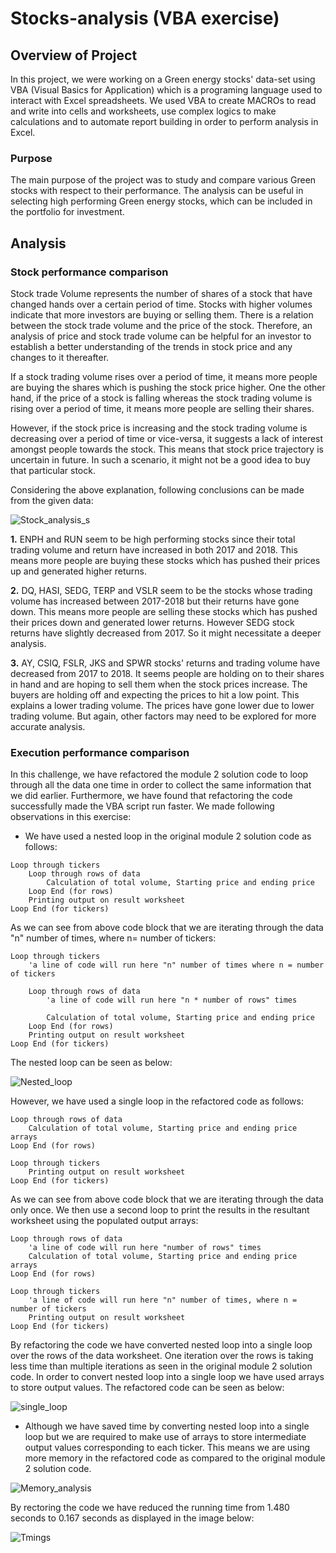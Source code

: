 # Stocks-analysis (VBA exercise)

## Overview of Project

In this project, we were working on a Green energy stocks' data-set using VBA (Visual Basics for Application)
which is a programing language used to interact with Excel spreadsheets. We used VBA to create MACROs to read and
write into cells and worksheets, use complex logics to make calculations and to automate report building in order to
perform analysis in Excel.

### Purpose

The main purpose of the project was to study and compare various Green stocks with respect to their performance.
The analysis can be useful in selecting high performing Green energy stocks, which can be included in the portfolio
for investment.

## Analysis

### Stock performance comparison

Stock trade Volume represents the number of shares of a stock that have changed hands over a certain
period of time. Stocks with higher volumes indicate that more investors are buying or selling them.
There is a relation between the stock trade volume and the price of the stock. Therefore, an analysis
of price and stock trade volume can be helpful for an investor to establish a better understanding of
the trends in stock price and any changes to it thereafter.

If a stock trading volume rises over a period of time, it means more people are buying the shares which is
pushing the stock price higher. One the other hand, if the price of a stock is falling whereas the stock trading
volume is rising over a period of time, it means more people are selling their shares.

However, if the stock price is increasing and the stock trading volume is decreasing over a period of time or
vice-versa, it suggests a lack of interest amongst people towards the stock. This means that stock price
trajectory is uncertain in future. In such a scenario, it might not be a good idea to buy that particular stock.

Considering the above explanation, following conclusions can be made from the given data:

![Stock_analysis_s](Image_analysis/Stock_analysis_s.png)

**1.** ENPH and RUN seem to be high performing stocks since their total trading volume and return have
increased in both 2017 and 2018. This means more people are buying these stocks which has pushed their
prices up and generated higher returns.

**2.** DQ, HASI, SEDG, TERP and VSLR seem to be the stocks whose trading volume has increased between 2017-2018
but their returns have gone down. This means more people are selling these stocks which has pushed their prices
down and generated lower returns. However SEDG stock returns have slightly decreased from 2017. So it might
necessitate a deeper analysis.

**3.** AY, CSIQ, FSLR, JKS and SPWR stocks' returns and trading volume have decreased from 2017 to 2018. It seems
people are holding on to their shares in hand and are hoping to sell them when the stock prices increase.
The buyers are holding off and expecting the prices to hit a low point. This explains a lower trading volume.
The prices have gone lower due to lower trading volume. But again, other factors may need to be explored for
more accurate analysis.

### Execution performance comparison

In this challenge, we have refactored the module 2 solution code to loop through all the data one time in
order to collect the same information that we did earlier. Furthermore, we have found that refactoring the
code successfully made the VBA script run faster. We made following observations in this exercise:

- We have used a nested loop in the original module 2 solution code as follows:

```
Loop through tickers
    Loop through rows of data
        Calculation of total volume, Starting price and ending price
    Loop End (for rows)
    Printing output on result worksheet 
Loop End (for tickers)
```

As we can see from above code block that we are iterating through the data "n" number of times, where n= number of tickers: 

```
Loop through tickers
    'a line of code will run here "n" number of times where n = number of tickers

    Loop through rows of data
        'a line of code will run here "n * number of rows" times

        Calculation of total volume, Starting price and ending price
    Loop End (for rows)
    Printing output on result worksheet 
Loop End (for tickers)
```
The nested loop can be seen as below:

![Nested_loop](Image_analysis/Nested_loop.png)

However, we have used a single loop in the refactored code as follows:

```
Loop through rows of data
    Calculation of total volume, Starting price and ending price arrays
Loop End (for rows)

Loop through tickers
    Printing output on result worksheet
Loop End (for tickers) 
```
As we can see from above code block that we are iterating through the data only once. We then use a second loop to
print the results in the resultant worksheet using the populated output arrays:

```
Loop through rows of data
    'a line of code will run here "number of rows" times
    Calculation of total volume, Starting price and ending price arrays
Loop End (for rows)

Loop through tickers
    'a line of code will run here "n" number of times, where n = number of tickers
    Printing output on result worksheet
Loop End (for tickers)
```
By refactoring the code we have converted nested loop into a single loop over the rows of the data worksheet.
One iteration over the rows is taking less time than multiple iterations as seen in the original module 2 solution code.
In order to convert nested loop into a single loop we have used arrays to store output values. The refactored code can be seen
as below:

![single_loop](Image_analysis/single_loop.png)

- Although we have saved time by converting nested loop into a single loop but we are required to make use
of arrays to store intermediate output values corresponding to each ticker. This means we are using more memory
in the refactored code as compared to the original module 2 solution code.

![Memory_analysis](Image_analysis/Memory_analysis.png)

By rectoring the code we have reduced the running time from 1.480 seconds to 0.167 seconds as displayed in the image below: 

![Tmings](Image_analysis/Tmings.png)




